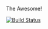 The Awesome!

[![Build Status](https://travis-ci.org/changyou/anthCraft.png?branch=master)](https://travis-ci.org/changyou/anthCraft)

